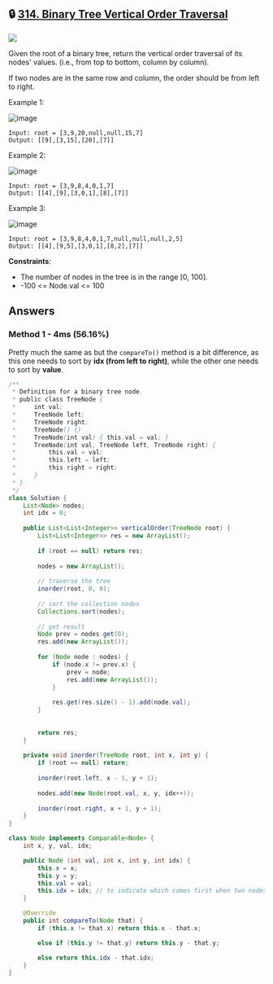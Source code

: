 ## 🔒 [314. Binary Tree Vertical Order Traversal](https://leetcode.com/problems/binary-tree-vertical-order-traversal/)

![](https://github.com/weltond/DataStructure/blob/master/medium.PNG)

Given the root of a binary tree, return the vertical order traversal of its nodes' values. (i.e., from top to bottom, column by column).

If two nodes are in the same row and column, the order should be from left to right.

 

Example 1:

![image](https://user-images.githubusercontent.com/9000286/150659864-cd8c46b1-752e-4365-b739-22737585403f.png)


```
Input: root = [3,9,20,null,null,15,7]
Output: [[9],[3,15],[20],[7]]
```

Example 2:

![image](https://user-images.githubusercontent.com/9000286/150659871-55b29f5f-7e1a-4153-8a13-81946753ccfc.png)

```
Input: root = [3,9,8,4,0,1,7]
Output: [[4],[9],[3,0,1],[8],[7]]
```

Example 3:

![image](https://user-images.githubusercontent.com/9000286/150659874-b8170909-3ae3-4d91-bceb-5da14d9dcca3.png)

```
Input: root = [3,9,8,4,0,1,7,null,null,null,2,5]
Output: [[4],[9,5],[3,0,1],[8,2],[7]]
``` 

**Constraints**:

- The number of nodes in the tree is in the range [0, 100].
- -100 <= Node.val <= 100

## Answers

### Method 1 - 4ms (56.16%)

Pretty much the same as []() but the `compareTo()` method is a bit difference, as this one needs to sort by **idx (from left to right)**, while the other one needs to sort by **value**.

```java
/**
 * Definition for a binary tree node.
 * public class TreeNode {
 *     int val;
 *     TreeNode left;
 *     TreeNode right;
 *     TreeNode() {}
 *     TreeNode(int val) { this.val = val; }
 *     TreeNode(int val, TreeNode left, TreeNode right) {
 *         this.val = val;
 *         this.left = left;
 *         this.right = right;
 *     }
 * }
 */
class Solution {
    List<Node> nodes;
    int idx = 0;
    
    public List<List<Integer>> verticalOrder(TreeNode root) {
        List<List<Integer>> res = new ArrayList();
        
        if (root == null) return res;
        
        nodes = new ArrayList();
        
        // traverse the tree
        inorder(root, 0, 0);
        
        // sort the collection nodes
        Collections.sort(nodes);
        
        // get result
        Node prev = nodes.get(0);
        res.add(new ArrayList());
        
        for (Node node : nodes) {
            if (node.x != prev.x) {
                prev = node;
                res.add(new ArrayList());
            }
            
            res.get(res.size() - 1).add(node.val);
        }
        
        
        return res;
    }
    
    private void inorder(TreeNode root, int x, int y) {
        if (root == null) return;
        
        inorder(root.left, x - 1, y + 1);
        
        nodes.add(new Node(root.val, x, y, idx++));
        
        inorder(root.right, x + 1, y + 1);
    }
}

class Node implements Comparable<Node> {
    int x, y, val, idx;

    public Node (int val, int x, int y, int idx) {
        this.x = x;
        this.y = y;
        this.val = val;
        this.idx = idx; // to indicate which comes first when two nodes in same x&y.
    }

    @Override
    public int compareTo(Node that) {
        if (this.x != that.x) return this.x - that.x;

        else if (this.y != that.y) return this.y - that.y;

        else return this.idx - that.idx;
    }
}


```
